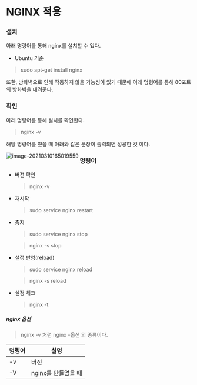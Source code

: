 # NGINX 적용

### 설치

아래 명령어를 통해 nginx를 설치할 수 있다.

- Ubuntu 기준

> sudo apt-get install nginx

또한, 방화벽으로 인해 작동하지 않을 가능성이 있기 때문에 아래 명령어를 통해 80포트의 방화벽을 내려준다.



### 확인

아래 명령어를 통해 설치를 확인한다.

> nginx -v

해당 명령어를 쳤을 때 아래와 같은 문장이 출력되면 성공한 것 이다.

<img src="C:\Users\user\AppData\Roaming\Typora\typora-user-images\image-20210310165019559.png" alt="image-20210310165019559" align="left" />

### 명령어

- 버전 확인

  > nginx -v

- 재시작

  > sudo service nginx restart

- 중지

  > sudo service nginx stop

  > nginx -s stop

- 설정 반영(reload)

  > sudo service nginx reload

  > nginx -s reload

- 설정 체크

  >  nginx -t

##### nginx 옵션

> nginx -v 처럼 nginx -옵션 의 종류이다.

| 명령어 | 설명                |
| ------ | ------------------- |
| -v     | 버전                |
| -V     | nginx를 만들었을 때 |

